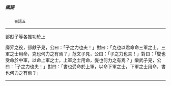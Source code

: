 

##### 國語
　　`晉語五`

* * *

郤獻子等各推功於上

靡笄之役，郤獻子見，公曰：「子之力也夫！」對曰：「克也以君命命三軍之士，三軍之士用命，克也何力之有焉？」范文子見，公曰：「子之力也夫！」對曰：「燮也受命於中軍，以命上軍之士，上軍之士用命，燮也何力之有焉？」欒武子見，公曰：「子之力也夫！」對曰：「書也受命於上軍，以命下軍之士，下軍之士用命，書也何力之有焉？」

* * *

